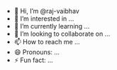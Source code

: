 - 👋 Hi, I’m @raj-vaibhav
- 👀 I’m interested in ...
- 🌱 I’m currently learning ...
- 💞️ I’m looking to collaborate on ...
- 📫 How to reach me ...
- 😄 Pronouns: ...
- ⚡ Fun fact: ...

<!---
raj-vaibhav-convertedgetech/raj-vaibhav-convertedgetech is a ✨ special ✨ repository because its `README.md` (this file) appears on your GitHub profile.
You can click the Preview link to take a look at your changes.
--->
